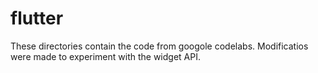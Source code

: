 # flutter
These directories contain the code from googole codelabs.  Modificatios were made to experiment with the widget API.



